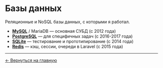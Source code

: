# Базы данных

Реляционные и NoSQL базы данных, с которыми я работал.

- **[MySQL](MySQL.md)** / MariaDB — основная СУБД (с 2012 года)
- **[PostgreSQL](PostgreSQL.md)** — для специфичных задач (с 2016-2017 года)
- **[SQLite](SQLite.md)** — тестирование и прототипирование (с 2014 года)
- **[Redis](Redis.md)** — кэш, сессии, очереди в Laravel (с 2015 года)

---

[← Вернуться на главную](../../README.md)
